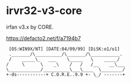 # irvr32-v3-core
irfan v3.x by CORE.

https://defacto2.net/f/a7194b7

```
 [OS:WIN9X/NT] [DATE:04/09/99] [DiSK:o1/o1] 
 ._______/\__________/\_______/\___________.
 /    _____\_   ___    \_____   \    _____/
/     \      \    _\    /   /   /__    __\___
\____________/__________\___\____  \________/
+-ds-----------+ C.O.R.E..9.9 +- \_/ -------+
```
